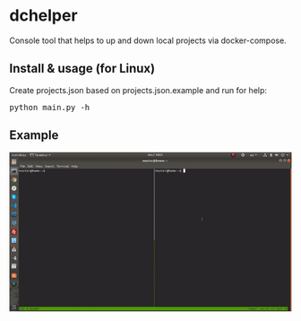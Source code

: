 # dchelper

Console tool that helps to up and down local projects via docker-compose.

## Install & usage (for Linux)

Create projects.json based on projects.json.example and run for help:
<pre>
python main.py -h
</pre>

## Example

![](example.gif)

